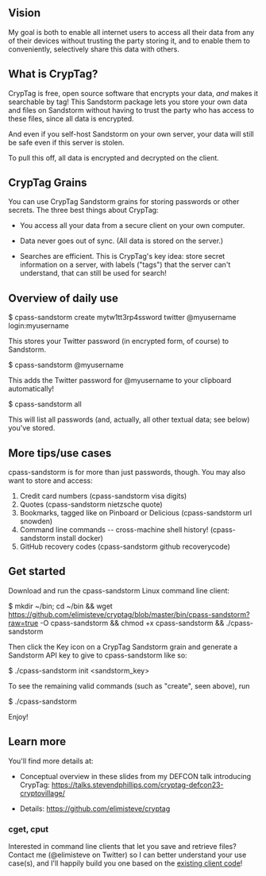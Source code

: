 ## Vision

My goal is both to enable all internet users to access all their data
from any of their devices without trusting the party storing it, and
to enable them to conveniently, selectively share this data with
others.


## What is CrypTag?

CrypTag is free, open source software that encrypts your data, _and_
makes it searchable by tag!  This Sandstorm package lets you store
your own data and files on Sandstorm without having to trust the party
who has access to these files, since all data is encrypted.

And even if you self-host Sandstorm on your own server, your data will
still be safe even if this server is stolen.

To pull this off, all data is encrypted and decrypted on the client.


## CrypTag Grains

You can use CrypTag Sandstorm grains for storing passwords or other
secrets. The three best things about CrypTag:

- You access all your data from a secure client on your own computer.

- Data never goes out of sync. (All data is stored on the server.)

- Searches are efficient. This is CrypTag's key idea: store secret information on a server,
  with labels ("tags") that the server can't understand, that can still be used for search!


Overview of daily use
---------------------

$ cpass-sandstorm create mytw1tt3rp4ssword twitter @myusername login:myusername

This stores your Twitter password (in encrypted form, of course) to Sandstorm.


$ cpass-sandstorm @myusername

This adds the Twitter password for @myusername to your clipboard automatically!


$ cpass-sandstorm all

This will list all passwords (and, actually, all other textual data;
see below) you've stored.


More tips/use cases
-------------------

cpass-sandstorm is for more than just passwords, though.  You may also
want to store and access:

1. Credit card numbers (cpass-sandstorm visa digits)
2. Quotes (cpass-sandstorm nietzsche quote)
3. Bookmarks, tagged like on Pinboard or Delicious (cpass-sandstorm url snowden)
4. Command line commands -- cross-machine shell history! (cpass-sandstorm install docker)
5. GitHub recovery codes (cpass-sandstorm github recoverycode)


Get started
-----------

Download and run the cpass-sandstorm Linux command line client:

$ mkdir ~/bin; cd ~/bin && wget https://github.com/elimisteve/cryptag/blob/master/bin/cpass-sandstorm?raw=true -O cpass-sandstorm && chmod +x cpass-sandstorm && ./cpass-sandstorm

Then click the Key icon on a CrypTag Sandstorm grain and generate a
Sandstorm API key to give to cpass-sandstorm like so:

$ ./cpass-sandstorm init <sandstorm_key>

To see the remaining valid commands (such as "create", seen above), run

$ ./cpass-sandstorm

Enjoy!


Learn more
----------

You'll find more details at:

- Conceptual overview in these slides from my DEFCON talk introducing CrypTag: https://talks.stevendphillips.com/cryptag-defcon23-cryptovillage/

- Details: https://github.com/elimisteve/cryptag


### cget, cput

Interested in command line clients that let you save and retrieve
files?  Contact me (@elimisteve on Twitter) so I can better understand
your use case(s), and I'll happily build you one based on the
[existing client
code](https://github.com/elimisteve/cryptag/tree/master/cmd)!
